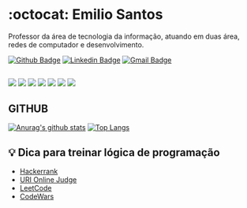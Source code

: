 # :octocat: Emilio Santos

Professor da área de tecnologia da informação, atuando em duas área, redes de computador e desenvolvimento.

[![Github Badge](https://img.shields.io/badge/-Github-000?style=flat-square&logo=Github&logoColor=white)](https://github.com/Emilio133752/)
[![Linkedin Badge](https://img.shields.io/badge/-LinkedIn-blue?style=flat-square&logo)](https://www.linkedin.com/in/emilio12/)
[![Gmail Badge](https://img.shields.io/badge/-Gmail-c14438?style=flat-square&logo=Gmail&logoColor=white)](mailto:emiliocantil726@gmail.com)

##
![](https://img.shields.io/badge/‎-JavaScript-F7DF1E?logo=javascript&logoColor=white&style=plastic)
![](https://img.shields.io/badge/‎-HTML-CC342D?logo=html5&logoColor=white&style=plastic)
![](https://img.shields.io/badge/‎-CSS-1572B6?logo=css3&logoColor=white&style=plastic)
![](https://img.shields.io/badge/‎-NodeJS-339933?logo=Node.js&logoColor=white&style=plastic)
![](https://img.shields.io/badge/‎-Git-F05032?logo=git&logoColor=white&style=plastic)
![](https://img.shields.io/badge/‎-GitHub-181717?logo=github&logoColor=white&style=plastic)
![](https://img.shields.io/badge/‎-VS%20Code-007ACC?logo=visual-studio-code&logoColor=white&style=plastic)

## GITHUB
[![Anurag's github stats](https://github-readme-stats.vercel.app/api?username=fernandoleonid&hide=issues&show_icons=true&title_color=61dafb&text_color=FFFFFF&icon_color=61dafb&bg_color=20232a)](https://github.com/anuraghazra/github-readme-stats)
[![Top Langs](https://github-readme-stats.vercel.app/api/top-langs/?username=fernandoleonid&layout=compact&title_color=61dafb&text_color=FFFFFF&icon_color=61dafb&bg_color=20232a)](https://github.com/anuraghazra/github-readme-stats)


## 💡 Dica para treinar lógica de programação

- [Hackerrank](https://www.hackerrank.com/)
- [URI Online Judge](https://www.urionlinejudge.com.br/judge/en/login)
- [LeetCode](https://leetcode.com/)
- [CodeWars](https://www.codewars.com/)
